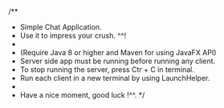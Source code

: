 /**
 * Simple Chat Application.
 * Use it to impress your crush. ^^!
 * 
 * (Require Java 8 or higher and Maven for using JavaFX API)
 * Server side app must be running before running any client. 
 * To stop running the server, press Ctr + C in terminal.
 * Run each client in a new terminal by using LaunchHelper.
 * 
 * Have a nice moment, good luck !^^.
 */

